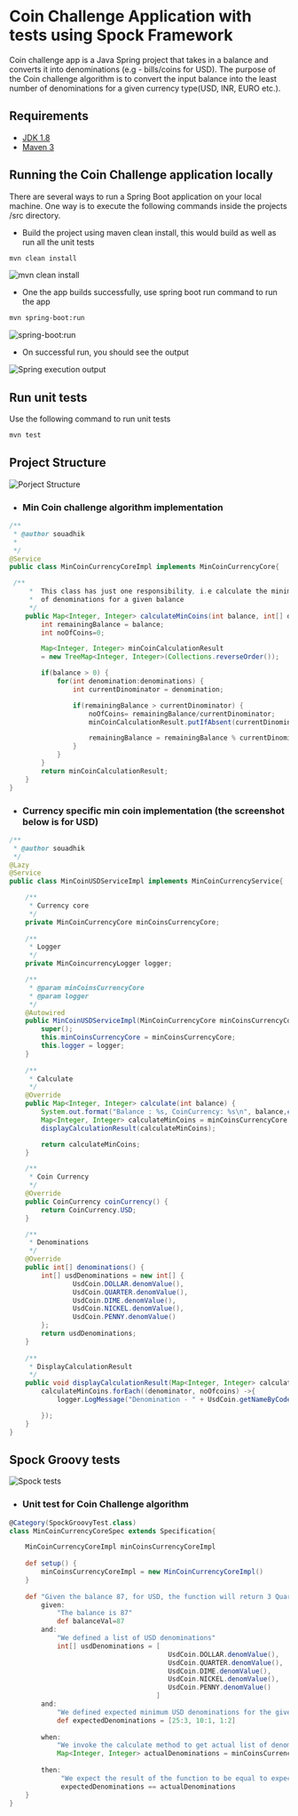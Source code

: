 # Coin Challenge Application with tests using Spock Framework

Coin challenge app is a Java Spring project that takes in a balance and converts it into denominations (e.g - bills/coins for USD).
The purpose of the Coin challenge algorithm is to convert the input balance into the least number of denominations for a given currency type(USD, INR, EURO etc.).

## Requirements

- [JDK 1.8](http://www.oracle.com/technetwork/java/javase/downloads/jdk8-downloads-2133151.html)
- [Maven 3](https://maven.apache.org)

## Running the Coin Challenge application locally

There are several ways to run a Spring Boot application on your local machine. One way is to execute the following commands inside the projects /src directory.

- Build the project using maven clean install, this would build as well as run all the unit tests

```bash
mvn clean install
```

![mvn clean install](images/coin_challenge_mvn_clean_install.png?raw=true)

- One the app builds successfully, use spring boot run command to run the app

```bash
mvn spring-boot:run
```

![spring-boot:run](images/coin_challenge_mvn_springboot_run.png?raw=true)

- On successful run, you should see the output

![Spring execution output](images/coin_challenge_spring_boot_run_output.png?raw=true)

## Run unit tests

Use the following command to run unit tests

```bash
mvn test
```

## Project Structure

![Porject Structure](images/coin_challenge_project_structure.png?raw=true)

- ### **Min Coin challenge algorithm implementation**

```java
/**
 * @author souadhik
 *
 */
@Service
public class MinCoinCurrencyCoreImpl implements MinCoinCurrencyCore{

 /**
	 *	This class has just one responsibility, i.e calculate the minimum number
	 *  of denominations for a given balance 
	 */
	public Map<Integer, Integer> calculateMinCoins(int balance, int[] denominations) {
		int remainingBalance = balance;
		int noOfCoins=0;

		Map<Integer, Integer> minCoinCalculationResult 
		= new TreeMap<Integer, Integer>(Collections.reverseOrder());

		if(balance > 0) {
			for(int denomination:denominations) {
				int currentDinominator = denomination;

				if(remainingBalance > currentDinominator) {
					noOfCoins= remainingBalance/currentDinominator;
					minCoinCalculationResult.putIfAbsent(currentDinominator, noOfCoins);

					remainingBalance = remainingBalance % currentDinominator;
				}
			}
		}
		return minCoinCalculationResult;
	}
}
```

- ### **Currency specific min coin implementation** (the screenshot below is for USD)

```java
/**
 * @author souadhik
 */
@Lazy
@Service
public class MinCoinUSDServiceImpl implements MinCoinCurrencyService{

	/**
	 * Currency core 
	 */
	private MinCoinCurrencyCore minCoinsCurrencyCore;
	
	/**
	 * Logger
	 */
	private MinCoincurrencyLogger logger;

	/**
	 * @param minCoinsCurrencyCore
	 * @param logger
	 */
	@Autowired
	public MinCoinUSDServiceImpl(MinCoinCurrencyCore minCoinsCurrencyCore,MinCoincurrencyLogger logger) {
		super();
		this.minCoinsCurrencyCore = minCoinsCurrencyCore;
		this.logger = logger;
	}
	
	/**
	 * Calculate 
	 */
	@Override
	public Map<Integer, Integer> calculate(int balance) {
		System.out.format("Balance : %s, CoinCurrency: %s\n", balance,coinCurrency().toString());
		Map<Integer, Integer> calculateMinCoins = minCoinsCurrencyCore.calculateMinCoins(balance, this.denominations());
		displayCalculationResult(calculateMinCoins); 

		return calculateMinCoins;
	}

	/**
	 * Coin Currency
	 */
	@Override
	public CoinCurrency coinCurrency() {
		return CoinCurrency.USD;
	}

	/**
	 * Denominations
	 */
	@Override
	public int[] denominations() {
		int[] usdDenominations = new int[] {
				UsdCoin.DOLLAR.denomValue(),
				UsdCoin.QUARTER.denomValue(), 
				UsdCoin.DIME.denomValue(), 
				UsdCoin.NICKEL.denomValue(), 
				UsdCoin.PENNY.denomValue()
		};
		return usdDenominations;
	}
	
	/**
	 * DisplayCalculationResult
	 */
	public void displayCalculationResult(Map<Integer, Integer> calculateMinCoins) {
		calculateMinCoins.forEach((denominator, noOfcoins) ->{
			logger.LogMessage("Denomination - " + UsdCoin.getNameByCode(denominator) + " Count - " + noOfcoins);

		});
	}
}
```

## Spock Groovy tests

![Spock tests](images/coin_challenge_spock_tests.png?raw=true)

- ### **Unit test for Coin Challenge algorithm**

```groovy
@Category(SpockGroovyTest.class)
class MinCoinCurrencyCoreSpec extends Specification{

	MinCoinCurrencyCoreImpl minCoinsCurrencyCoreImpl
	
	def setup() {
		minCoinsCurrencyCoreImpl = new MinCoinCurrencyCoreImpl()
	}
	
	def "Given the balance 87, for USD, the function will return 3 Quarters, 1 Dime, 2 Pennies"(){
		given:
			"The balance is 87"
			def balanceVal=87
		and:
			"We defined a list of USD denominations"
			int[] usdDenominations = [
										UsdCoin.DOLLAR.denomValue(),
										UsdCoin.QUARTER.denomValue(),
										UsdCoin.DIME.denomValue(),
										UsdCoin.NICKEL.denomValue(),
										UsdCoin.PENNY.denomValue()
									 ]
		and: 
		 	"We defined expected minimum USD denominations for the given balance"
			def expectedDenominations = [25:3, 10:1, 1:2]
		
		when:
			"We invoke the calculate method to get actual list of denominations for a given balance and currency"
			Map<Integer, Integer> actualDenominations = minCoinsCurrencyCoreImpl.calculateMinCoins(balanceVal, usdDenominations)
			
		then:
			 "We expect the result of the function to be equal to expected denominations"
			 expectedDenominations == actualDenominations
	}
}
```
